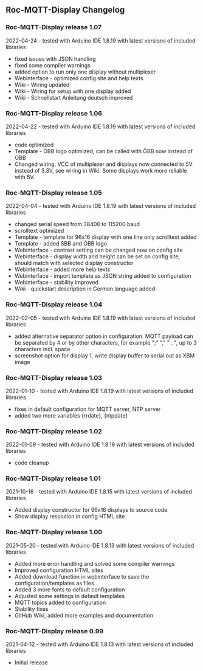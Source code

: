 ## Roc-MQTT-Display Changelog

### Roc-MQTT-Display release 1.07
2022-04-24 - tested with Arduino IDE 1.8.19 with latest versions of included libraries

-   fixed issues with JSON handling
-   fixed some compiler warnings
-   added option to run only one display without multiplexer
-   Webinterface - optimized config site and help texts
-   Wiki - Wiring updated
-   Wiki - Wiring for setup with one display added
-   Wiki - Schnellstart Anleitung deutsch improved

### Roc-MQTT-Display release 1.06
2022-04-22 - tested with Arduino IDE 1.8.19 with latest versions of included libraries

-   code optimized
-   Template - ÖBB logo optimized, can be called with ÖBB now instead of OBB
-   Changed wiring, VCC of multiplexer and displays now connected to 5V instead of 3.3V, see wiring in Wiki. Some displays work more reliable with 5V.

### Roc-MQTT-Display release 1.05
2022-04-04 - tested with Arduino IDE 1.8.19 with latest versions of included libraries

-   changed serial speed from 38400 to 115200 baud
-   scrolltext optimized
-   Template - template for 96x16 display with one line only scrolltext added
-   Template - added SBB and ÖBB logo
-   Webinterface - contrast setting can be changed now on config site
-   Webinterface - display width and height can be set on config site, should match with selected display constructor
-   Webinterface - added more help texts
-   Webinterface - import template as JSON string added to configuration
-   Webinterface - stability improved
-   Wiki - quickstart description in German language added

### Roc-MQTT-Display release 1.04
2022-02-05 - tested with Arduino IDE 1.8.19 with latest versions of included libraries

-   added alternative separator option in configuration. MQTT payload can be separated by # or by other characters, for example ";" "," " . ", up to 3 characters incl. space
-   screenshot option for display 1, write display buffer to serial out as XBM image

### Roc-MQTT-Display release 1.03
2022-01-10 - tested with Arduino IDE 1.8.19 with latest versions of included libraries

-   fixes in default configuration for MQTT server, NTP server
-   added two more variables {rrdate}, {ntpdate}

### Roc-MQTT-Display release 1.02
2022-01-09 - tested with Arduino IDE 1.8.19 with latest versions of included libraries

-   code cleanup

### Roc-MQTT-Display release 1.01
2021-10-16 - tested with Arduino IDE 1.8.15 with latest versions of included libraries

-   Added display constructor for 96x16 displays to source code
-   Show display resolution in config HTML site

### Roc-MQTT-Display release 1.00
2021-05-20 - tested with Arduino IDE 1.8.13 with latest versions of included libraries

-   Added more error handling and solved some compiler warnings
-   Improved configuration HTML sites
-   Added download function in webinterface to save the configuration/templates as files
-   Added 3 more fonts to default configuration
-   Adjusted some settings in default templates
-   MQTT topics added to configuration
-   Stability fixes
-   GitHub Wiki, added more examples and documentation  

### Roc-MQTT-Display release 0.99
2021-04-12 - tested with Arduino IDE 1.8.13 with latest versions of included libraries

-    Initial release  
